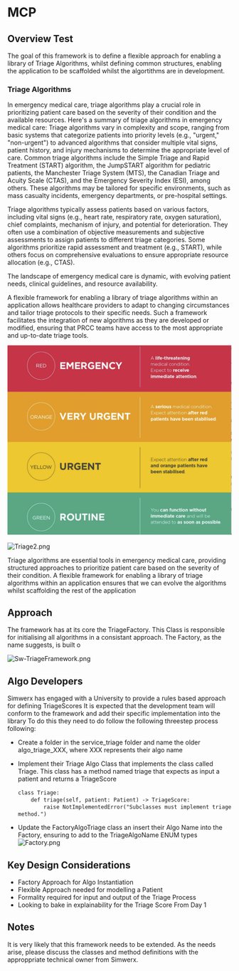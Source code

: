 # MCP

## Overview Test
The goal of this framework is to define a flexible approach for enabling a library of Triage 
Algorithms, whilst defining common structures, enabling the application to be scaffolded whilst the algortithms are in development.

### Triage Algorithms
In emergency medical care, triage algorithms play a crucial role in prioritizing patient care based on the severity of their condition and the available resources. Here's a summary of triage algorithms in emergency medical care:
Triage algorithms vary in complexity and scope, ranging from basic systems that categorize patients into priority levels (e.g., "urgent," "non-urgent") to advanced algorithms that consider multiple vital signs, patient history, and injury mechanisms to determine the appropriate level of care.
Common triage algorithms include the Simple Triage and Rapid Treatment (START) algorithm, the JumpSTART algorithm for pediatric patients, the Manchester Triage System (MTS), the Canadian Triage and Acuity Scale (CTAS), and the Emergency Severity Index (ESI), among others.
These algorithms may be tailored for specific environments, such as mass casualty incidents, emergency departments, or pre-hospital settings.

Triage algorithms typically assess patients based on various factors, including vital signs (e.g., heart rate, respiratory rate, oxygen saturation), chief complaints, mechanism of injury, and potential for deterioration.
They often use a combination of objective measurements and subjective assessments to assign patients to different triage categories.
Some algorithms prioritize rapid assessment and treatment (e.g., START), while others focus on comprehensive evaluations to ensure appropriate resource allocation (e.g., CTAS).

The landscape of emergency medical care is dynamic, with evolving patient needs, clinical guidelines, and resource availability.

A flexible framework for enabling a library of triage algorithms within an application allows healthcare providers to adapt to changing circumstances and tailor triage protocols to their specific needs.
Such a framework facilitates the integration of new algorithms as they are developed or modified, ensuring that PRCC teams have access to the most appropriate and up-to-date triage tools.

![Triage.png](./gt-service-tools/docs%2FTriage.png)

![Triage2.png](docs%2FTriage2.png)

Triage algorithms are essential tools in emergency medical care, providing structured approaches to prioritize patient care based on the severity of their condition. 
A flexible framework for enabling a library of triage algorithms within an application ensures that we can evolve the algorithms whilst scaffolding the rest of the application

## Approach
The framework has at its core the TriageFactory.  This Class is responsible for initialising
all algorithms in a consistant approach.  The Factory, as the name suggests, is built o

![Sw-TriageFramework.png](docs%2FSw-TriageFramework.png)


## Algo Developers
Simwerx has engaged with a University to provide a rules based approach for defining TriageScores
It is expected that the development team will conform to the framework and add their specific implementation into the library
To do this they need to do follow the following threestep process following:

* Create a folder in the service_triage folder and name the older algo_triage_XXX, where XXX represents their algo name
* Implement their Triage Algo Class that implements the class called Triage.  This class has a method named triage that expects as input a patient and returns a TriageScore
    ```
    class Triage:
        def triage(self, patient: Patient) -> TriageScore:
            raise NotImplementedError("Subclasses must implement triage method.")
    ```

* Update the FactoryAlgoTriage class an insert their Algo Name into the Factory, ensuring to add to the TriageAlgoName ENUM types
    ![Factory.png](docs/Factory.png)


## Key Design Considerations
* Factory Approach for Algo Instantiation
* Flexible Approach needed for modelling a Patient
* Formality required for input and output of the Triage Process
* Looking to bake in explainability for the Triage Score From Day 1


## Notes
It is very likely that this framework needs to be extended.  As the needs arise, please discuss the classes and method definitions with the 
approppriate technical owner from Simwerx.






